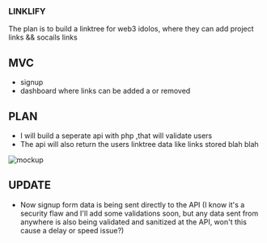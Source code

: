 ### LINKLIFY
 The plan is to build a linktree for web3 idolos, where they can add project links && socails links

## MVC
- signup
- dashboard where links can be added a or removed


## PLAN
- I will build a seperate api with php ,that will validate users
- The api will also return the users linktree data like links stored blah blah

![mockup]("images/mockup.jpg")

## UPDATE

- Now signup form data is being sent directly to the API (I know it's a security flaw and I'll add some validations soon, but any data sent from anywhere is also being validated and sanitized at the API, won't this cause a delay or speed issue?)


